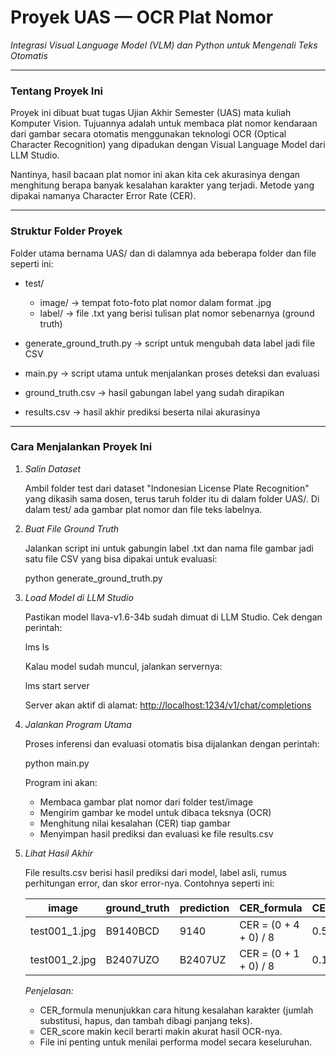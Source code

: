 # Proyek UAS — OCR Plat Nomor

*Integrasi Visual Language Model (VLM) dan Python untuk Mengenali Teks Otomatis*

---

### Tentang Proyek Ini

Proyek ini dibuat buat tugas Ujian Akhir Semester (UAS) mata kuliah Komputer Vision. Tujuannya adalah untuk membaca plat nomor kendaraan dari gambar secara otomatis menggunakan teknologi OCR (Optical Character Recognition) yang dipadukan dengan Visual Language Model dari LLM Studio.

Nantinya, hasil bacaan plat nomor ini akan kita cek akurasinya dengan menghitung berapa banyak kesalahan karakter yang terjadi. Metode yang dipakai namanya Character Error Rate (CER).

---

### Struktur Folder Proyek

Folder utama bernama UAS/ dan di dalamnya ada beberapa folder dan file seperti ini:

* test/

  * image/ → tempat foto-foto plat nomor dalam format .jpg
  * label/ → file .txt yang berisi tulisan plat nomor sebenarnya (ground truth)
* generate_ground_truth.py → script untuk mengubah data label jadi file CSV
* main.py → script utama untuk menjalankan proses deteksi dan evaluasi
* ground_truth.csv → hasil gabungan label yang sudah dirapikan
* results.csv → hasil akhir prediksi beserta nilai akurasinya

---

### Cara Menjalankan Proyek Ini

1. *Salin Dataset*

   Ambil folder test dari dataset "Indonesian License Plate Recognition" yang dikasih sama dosen, terus taruh folder itu di dalam folder UAS/. Di dalam test/ ada gambar plat nomor dan file teks labelnya.

2. *Buat File Ground Truth*

   Jalankan script ini untuk gabungin label .txt dan nama file gambar jadi satu file CSV yang bisa dipakai untuk evaluasi:

   
   python generate_ground_truth.py
   

3. *Load Model di LLM Studio*

   Pastikan model llava-v1.6-34b sudah dimuat di LLM Studio. Cek dengan perintah:

   
   lms ls
   

   Kalau model sudah muncul, jalankan servernya:

   
   lms start server
   

   Server akan aktif di alamat: [http://localhost:1234/v1/chat/completions](http://localhost:1234/v1/chat/completions)

4. *Jalankan Program Utama*

   Proses inferensi dan evaluasi otomatis bisa dijalankan dengan perintah:

   
   python main.py
   

   Program ini akan:

   * Membaca gambar plat nomor dari folder test/image
   * Mengirim gambar ke model untuk dibaca teksnya (OCR)
   * Menghitung nilai kesalahan (CER) tiap gambar
   * Menyimpan hasil prediksi dan evaluasi ke file results.csv

5. *Lihat Hasil Akhir*

   File results.csv berisi hasil prediksi dari model, label asli, rumus perhitungan error, dan skor error-nya. Contohnya seperti ini:

   | image          | ground\_truth | prediction | CER\_formula          | CER\_score |
   | -------------- | ------------- | ---------- | --------------------- | ---------- |
   | test001\_1.jpg | B9140BCD      | 9140       | CER = (0 + 4 + 0) / 8 | 0.5        |
   | test001\_2.jpg | B2407UZO      | B2407UZ    | CER = (0 + 1 + 0) / 8 | 0.125      |

   *Penjelasan:*

   * CER_formula menunjukkan cara hitung kesalahan karakter (jumlah substitusi, hapus, dan tambah dibagi panjang teks).
   * CER_score makin kecil berarti makin akurat hasil OCR-nya.
   * File ini penting untuk menilai performa model secara keseluruhan.

